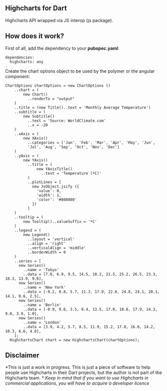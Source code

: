 Highcharts for Dart
-------------------
Highcharts API wrapped via JS interop (js package).

How does it work?
-----------------
First of all, add the dependency to your **pubspec.yaml**: 
```
dependencies: 
  highcharts: any
```

Create the chart options object to be used by the polymer or the angular component: 
```
ChartOptions chartOptions = new ChartOptions ()
    ..chart = (
        new Chart()
          ..renderTo = "output"
    )
    ..title = (new Title()..text = 'Monthly Average Temperature')
    ..subtitle = (
        new Subtitle()
          ..text = 'Source: WorldClimate.com'
          ..x = -20
    )
    ..xAxis = (
        new XAxis()
          ..categories = ['Jan', 'Feb', 'Mar', 'Apr', 'May', 'Jun',
          'Jul', 'Aug', 'Sep', 'Oct', 'Nov', 'Dec']
    )
    ..yAxis = (
        new YAxis()
          ..title = (
              new YAxisTitle()
                ..text = 'Temperature (ºC)'
          )
          ..plotLines = [
            new JsObject.jsify ({
              'value': 0,
              'width': 1,
              'color': '#808080'
            })
          ]
    )
    ..tooltip = (
        new Tooltip()..valueSuffix = 'ºC'
    )
    ..legend = (
        new Legend()
          ..layout = 'vertical'
          ..align = 'right'
          ..verticalAlign = 'middle'
          ..borderWidth = 0
    )
    ..series = [
      new Series()
        ..name = 'Tokyo'
        ..data = [7.0, 6.9, 9.5, 14.5, 18.2, 21.5, 25.2, 26.5, 23.3, 18.3, 13.9, 9.6],
      new Series()
        ..name = 'New York'
        ..data = [-0.2, 0.8, 5.7, 11.3, 17.0, 22.0, 24.8, 24.1, 20.1, 14.1, 8.6, 2.5],
      new Series()
        ..name = 'Berlin'
        ..data = [-0.9, 0.6, 3.5, 8.4, 13.5, 17.0, 18.6, 17.9, 14.3, 9.0, 3.9, 1.0],
      new Series()
        ..name = 'London'
        ..data = [3.9, 4.2, 5.7, 8.5, 11.9, 15.2, 17.0, 16.6, 14.2, 10.3, 6.6, 4.8],
    ];
  HighchartsChart chart = new HighchartsChart(chartOptions);
```

Disclaimer
----------
*This is just a work in progress. This is just a piece of software to help people use Highcharts in their Dart projects, but the author is not part of the Highcharts team. *
*Keep in mind that if you want to use Highcharts in commercial applications, you will have to acquire a developer licence* 
